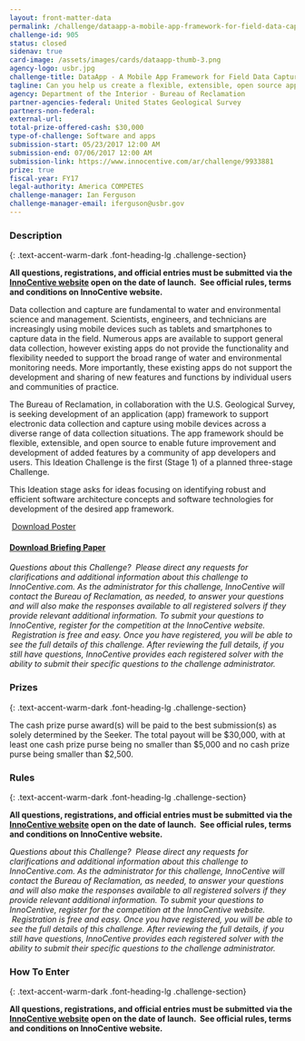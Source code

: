 ```yaml
---
layout: front-matter-data
permalink: /challenge/dataapp-a-mobile-app-framework-for-field-data-capture-stage-1/
challenge-id: 905
status: closed
sidenav: true
card-image: /assets/images/cards/dataapp-thumb-3.png
agency-logo: usbr.jpg
challenge-title: DataApp - A Mobile App Framework for Field Data Capture – Stage 1
tagline: Can you help us create a flexible, extensible, open source app for capturing field data?
agency: Department of the Interior - Bureau of Reclamation
partner-agencies-federal: United States Geological Survey
partners-non-federal: 
external-url:
total-prize-offered-cash: $30,000
type-of-challenge: Software and apps
submission-start: 05/23/2017 12:00 AM
submission-end: 07/06/2017 12:00 AM
submission-link: https://www.innocentive.com/ar/challenge/9933881
prize: true
fiscal-year: FY17
legal-authority: America COMPETES
challenge-manager: Ian Ferguson
challenge-manager-email: iferguson@usbr.gov
---
```


<!-- Description start -->
### Description
{: .text-accent-warm-dark .font-heading-lg .challenge-section}

<p><strong>All questions, registrations, and official entries must be submitted via the <a href="https://www.innocentive.com/ar/challenge/9933881">InnoCentive website</a> open on the date of launch. &nbsp;See official rules, terms and conditions on InnoCentive website.</strong></p>
<p>Data collection and capture are fundamental to water and environmental science and management. Scientists, engineers, and technicians are increasingly using mobile devices such as tablets and smartphones to capture data in the field. Numerous apps are available to support general data collection, however existing apps do not provide the functionality and flexibility needed to support the broad range of water and environmental monitoring needs. More importantly, these existing apps do not support the development and sharing of new features and functions by individual users and communities of practice.</p>
<p>The Bureau of Reclamation, in collaboration with the U.S. Geological Survey, is seeking development of an application (app) framework to support electronic data collection and capture using mobile devices across a diverse range of data collection situations. The app framework should be flexible, extensible, and open source to enable future improvement and development of added features by a community of app developers and users. This Ideation Challenge is the first (Stage 1) of a planned three-stage Challenge.</p>
<p>This Ideation stage asks for ideas focusing on identifying robust and efficient software architecture concepts and software technologies for development of the desired app framework.</p>
<p>&nbsp;<a href="https://www.usbr.gov/research/challenge/images/datapp_poster.pdf" target="_blank&quot;">Download Poster</a></p>
<h4><a href="https://www.usbr.gov/research/challenge/docs/DataApp_BriefingPaper.pdf" target="_blank&quot;">Download Briefing Paper</a></h4>
<p><em>Questions about this Challenge?&nbsp; Please direct any requests for clarifications and additional information about this challenge to InnoCentive.com. As the administrator for this challenge, InnoCentive will contact the Bureau of Reclamation, as needed, to answer your questions and will also&nbsp;make the responses available to all registered solvers if they provide relevant additional information.&nbsp;To submit your questions to InnoCentive, register for the competition at the InnoCentive website. &nbsp;Registration is free and easy. Once you have registered, you will be able to see the full details of this challenge. After reviewing the full details, if you still have questions, InnoCentive provides each registered solver with the ability to submit their specific questions to the challenge administrator.</em></p>

<!-- Prizes start -->
### Prizes
{: .text-accent-warm-dark .font-heading-lg .challenge-section}

<p>The cash prize purse award(s) will be paid to the best submission(s)&nbsp;as solely determined by the Seeker. The total payout will be $30,000, with at least one cash prize purse being no smaller than $5,000 and no cash prize purse being smaller than $2,500.</p>

<!-- Rules start -->
### Rules 
{: .text-accent-warm-dark .font-heading-lg .challenge-section}

<p><strong>All questions, registrations, and official entries must be submitted via the <a href="https://www.innocentive.com/ar/challenge/9933881">InnoCentive website</a> open on the date of launch. &nbsp;See official rules, terms and conditions on InnoCentive website.</strong></p>

<p><em>Questions about this Challenge?&nbsp; Please direct any requests for clarifications and additional information about this challenge to InnoCentive.com. As the administrator for this challenge, InnoCentive will contact the Bureau of Reclamation, as needed, to answer your questions and will also&nbsp;make the responses available to all registered solvers if they provide relevant additional information.&nbsp;To submit your questions to InnoCentive, register for the competition at the InnoCentive website. &nbsp;Registration is free and easy. Once you have registered, you will be able to see the full details of this challenge. After reviewing the full details, if you still have questions, InnoCentive provides each registered solver with the ability to submit their specific questions to the challenge administrator.</em></p>

<!--  How To Enter start -->
### How To Enter
{: .text-accent-warm-dark .font-heading-lg .challenge-section}

<p><strong>All questions, registrations, and official entries must be submitted via the <a href="https://www.innocentive.com/ar/challenge/9933881">InnoCentive website</a> open on the date of launch. &nbsp;See official rules, terms and conditions on InnoCentive website.</strong></p>
